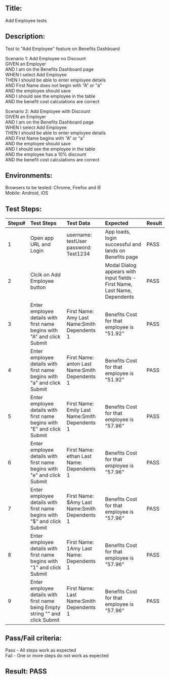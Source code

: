 ## Title: 
Add Employee tests

## Description: 
Test to "Add Employee" feature on Benefits Dashboard   

Scenario 1: Add Employee no Discount  
GIVEN an Employer  
AND I am on the Benefits Dashboard page  
WHEN I select Add Employee  
THEN I should be able to enter employee details  
AND First Name does not begin with “A” or “a”  
AND the employee should save  
AND I should see the employee in the table  
AND the benefit cost calculations are correct  

Scenario 2: Add Employee with Discount  
GIVEN an Employer  
AND I am on the Benefits Dashboard page  
WHEN I select Add Employee  
THEN I should be able to enter employee details  
AND First Name begins with “A” or “a”  
AND the employee should save  
AND I should see the employee in the table  
AND the employee has a 10% discount  
AND the benefit cost calculations are correct  

## Environments:
Browsers to be tested: Chrome, Firefox and IE  
Mobile: Android, iOS

## Test Steps:
| Steps#|Test Steps|Test Data|Expected|Result|
|----------|:-------------|:------|:---|:---|
| 1 |Open app URL and Login|username: testUser  password: Test1234|App loads, login successful and lands on Benefits page|PASS|
| 2 |Clcik on Add Employee button||Modal Dialog appears with input fields - First Name, Last Name, Dependents|PASS|
| 3 |Enter employee details with first name begins with "A" and click Submit|First Name: Amy    Last Name:Smith  Dependents 1|Benefits Cost for that employee is "51.92"|PASS|
| 4 |Enter employee details with first name begins with "a" and click Submit|First Name: anton  Last Name:Smith  Dependents 1|Benefits Cost for that employee is "51.92"|PASS|
| 5 |Enter employee details with first name begins with "E" and click Submit|First Name: Emily  Last Name:Smith  Dependents 1|Benefits Cost for that employee is "57.96"|PASS|
| 6 |Enter employee details with first name begins with "e" and click Submit|First Name: ethan Last Name:  Dependents 1|Benefits Cost for that employee is "57.96"|PASS|
| 7 |Enter employee details with first name begins with "$" and click Submit|First Name: $Amy  Last Name:Smith  Dependents 1|Benefits Cost for that employee is "57.96"|PASS|
| 8 |Enter employee details with first name begins with "1" and click Submit|First Name: 1Amy Last Name:  Dependents 1|Benefits Cost for that employee is "57.96"|PASS|
| 9 |Enter employee details with first name being Empty string "" and click Submit|First Name:  Last Name:Smith  Dependents 1|Benefits Cost for that employee is "57.96"|PASS|

## Pass/Fail criteria:
Pass - All steps work as expected  
Fail - One or more steps do not work as expected
## Result: PASS
